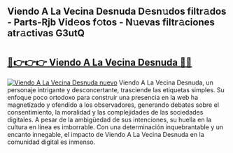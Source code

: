 ## Viendo A La Vecina Desnuda D𝚎sn𝚞dos filtr𝚊dos - Parts-Rjb Vid𝚎os f𝚘tos - N𝚞evas filtr𝚊ciones atr𝚊ctivas G3utQ

# <h2><a href="http://mb287f.tromn.icu/?c=Viendo+A+La+Vecina+Desnuda">🔗👉👉👉 Viendo A La Vecina Desnuda 🔗🔗</a></h2>

[![Viendo A La Vecina Desnuda nuevo](https://i.imgur.com/pEAQMta.gif)](http://mb287f.tromn.icu/?c=Viendo+A+La+Vecina+Desnuda)
Viendo A La Vecina Desnuda, un personaje intrigante y desconcertante, trasciende las etiquetas simples. Su enfoque poco ortodoxo para construir una presencia en la web ha magnetizado y ofendido a los observadores, generando debates sobre el consentimiento, la moralidad y las complejidades de las sociedades digitales. A pesar de la ambigüedad de sus intenciones, su huella en la cultura en línea es imborrable. Con una determinación inquebrantable y un encanto innegable, el impacto de Viendo A La Vecina Desnuda en la comunidad digital es inmenso.
